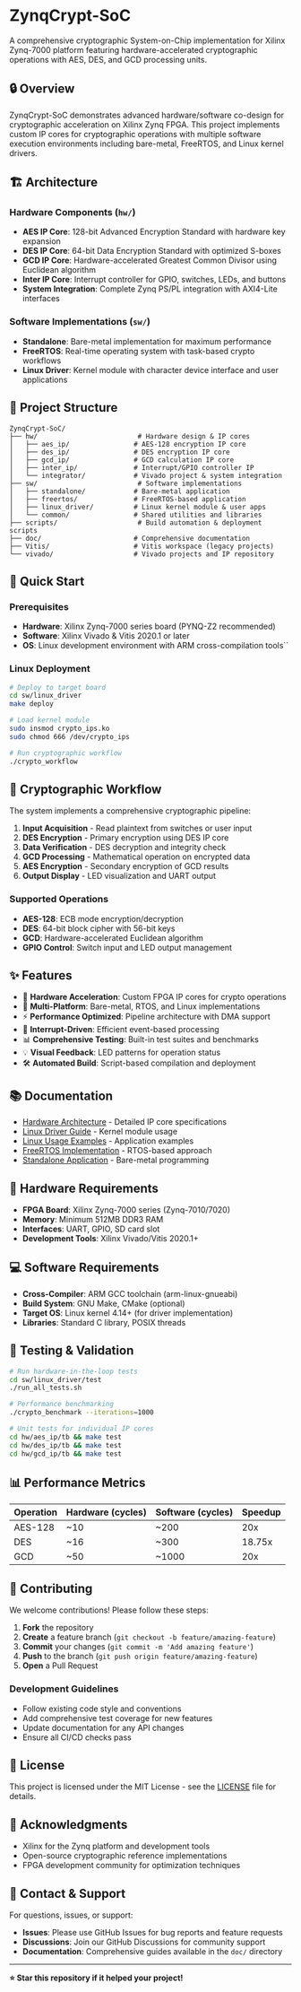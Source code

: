 # ZynqCrypt-SoC

A comprehensive cryptographic System-on-Chip implementation for Xilinx Zynq-7000 platform featuring hardware-accelerated cryptographic operations with AES, DES, and GCD processing units.

## 🔒 Overview

ZynqCrypt-SoC demonstrates advanced hardware/software co-design for cryptographic acceleration on Xilinx Zynq FPGA. This project implements custom IP cores for cryptographic operations with multiple software execution environments including bare-metal, FreeRTOS, and Linux kernel drivers.

## 🏗️ Architecture

### Hardware Components (`hw/`)
- **AES IP Core**: 128-bit Advanced Encryption Standard with hardware key expansion
- **DES IP Core**: 64-bit Data Encryption Standard with optimized S-boxes
- **GCD IP Core**: Hardware-accelerated Greatest Common Divisor using Euclidean algorithm
- **Inter IP Core**: Interrupt controller for GPIO, switches, LEDs, and buttons
- **System Integration**: Complete Zynq PS/PL integration with AXI4-Lite interfaces

### Software Implementations (`sw/`)
- **Standalone**: Bare-metal implementation for maximum performance
- **FreeRTOS**: Real-time operating system with task-based crypto workflows
- **Linux Driver**: Kernel module with character device interface and user applications

## 📁 Project Structure

```
ZynqCrypt-SoC/
├── hw/                         # Hardware design & IP cores
│   ├── aes_ip/                # AES-128 encryption IP core
│   ├── des_ip/                # DES encryption IP core
│   ├── gcd_ip/                # GCD calculation IP core
│   ├── inter_ip/              # Interrupt/GPIO controller IP
│   └── integrator/            # Vivado project & system integration
├── sw/                         # Software implementations
│   ├── standalone/            # Bare-metal application
│   ├── freertos/              # FreeRTOS-based application
│   ├── linux_driver/          # Linux kernel module & user apps
│   └── common/                # Shared utilities and libraries
├── scripts/                    # Build automation & deployment scripts
├── doc/                       # Comprehensive documentation
├── Vitis/                     # Vitis workspace (legacy projects)
└── vivado/                    # Vivado projects and IP repository
```

## 🚀 Quick Start

### Prerequisites
- **Hardware**: Xilinx Zynq-7000 series board (PYNQ-Z2 recommended)
- **Software**: Xilinx Vivado & Vitis 2020.1 or later
- **OS**: Linux development environment with ARM cross-compilation tools``

### Linux Deployment
```bash
# Deploy to target board
cd sw/linux_driver
make deploy

# Load kernel module
sudo insmod crypto_ips.ko
sudo chmod 666 /dev/crypto_ips

# Run cryptographic workflow
./crypto_workflow
```

## 🔐 Cryptographic Workflow

The system implements a comprehensive cryptographic pipeline:

1. **Input Acquisition** - Read plaintext from switches or user input
2. **DES Encryption** - Primary encryption using DES IP core
3. **Data Verification** - DES decryption and integrity check
4. **GCD Processing** - Mathematical operation on encrypted data
5. **AES Encryption** - Secondary encryption of GCD results
6. **Output Display** - LED visualization and UART output

### Supported Operations
- **AES-128**: ECB mode encryption/decryption
- **DES**: 64-bit block cipher with 56-bit keys
- **GCD**: Hardware-accelerated Euclidean algorithm
- **GPIO Control**: Switch input and LED output management

## ✨ Features

- 🔧 **Hardware Acceleration**: Custom FPGA IP cores for crypto operations
- 🎯 **Multi-Platform**: Bare-metal, RTOS, and Linux implementations
- ⚡ **Performance Optimized**: Pipeline architecture with DMA support
- 🔄 **Interrupt-Driven**: Efficient event-based processing
- 📊 **Comprehensive Testing**: Built-in test suites and benchmarks
- 💡 **Visual Feedback**: LED patterns for operation status
- 🛠️ **Automated Build**: Script-based compilation and deployment

## 📚 Documentation

- [Hardware Architecture](hw/README.md) - Detailed IP core specifications
- [Linux Driver Guide](sw/linux_driver/README.md) - Kernel module usage
- [Linux Usage Examples](doc/linux_usage.md) - Application examples
- [FreeRTOS Implementation](sw/freertos/README.md) - RTOS-based approach
- [Standalone Application](sw/standalone/README.md) - Bare-metal programming

## 🔧 Hardware Requirements

- **FPGA Board**: Xilinx Zynq-7000 series (Zynq-7010/7020)
- **Memory**: Minimum 512MB DDR3 RAM
- **Interfaces**: UART, GPIO, SD card slot
- **Development Tools**: Xilinx Vivado/Vitis 2020.1+

## 💻 Software Requirements

- **Cross-Compiler**: ARM GCC toolchain (arm-linux-gnueabi)
- **Build System**: GNU Make, CMake (optional)
- **Target OS**: Linux kernel 4.14+ (for driver implementation)
- **Libraries**: Standard C library, POSIX threads

## 🧪 Testing & Validation

```bash
# Run hardware-in-the-loop tests
cd sw/linux_driver/test
./run_all_tests.sh

# Performance benchmarking
./crypto_benchmark --iterations=1000

# Unit tests for individual IP cores
cd hw/aes_ip/tb && make test
cd hw/des_ip/tb && make test
cd hw/gcd_ip/tb && make test
```

## 📊 Performance Metrics

| Operation | Hardware (cycles) | Software (cycles) | Speedup |
|-----------|------------------|-------------------|---------|
| AES-128   | ~10              | ~200              | 20x     |
| DES       | ~16              | ~300              | 18.75x  |
| GCD       | ~50              | ~1000             | 20x     |

## 🤝 Contributing

We welcome contributions! Please follow these steps:

1. **Fork** the repository
2. **Create** a feature branch (`git checkout -b feature/amazing-feature`)
3. **Commit** your changes (`git commit -m 'Add amazing feature'`)
4. **Push** to the branch (`git push origin feature/amazing-feature`)
5. **Open** a Pull Request

### Development Guidelines
- Follow existing code style and conventions
- Add comprehensive test coverage for new features
- Update documentation for any API changes
- Ensure all CI/CD checks pass

## 📄 License

This project is licensed under the MIT License - see the [LICENSE](LICENSE) file for details.

## 🙏 Acknowledgments

- Xilinx for the Zynq platform and development tools
- Open-source cryptographic reference implementations
- FPGA development community for optimization techniques

## 📧 Contact & Support

For questions, issues, or support:
- **Issues**: Please use GitHub Issues for bug reports and feature requests
- **Discussions**: Join our GitHub Discussions for community support
- **Documentation**: Comprehensive guides available in the `doc/` directory

---

**⭐ Star this repository if it helped your project!**